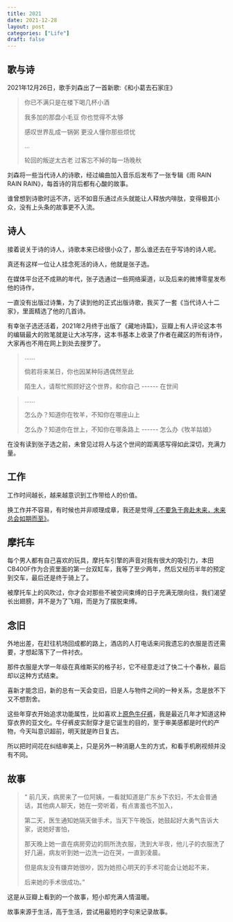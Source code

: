 ```yaml
---
title: 2021 
date: 2021-12-28
layout: post
categories: ["Life"]
draft: false
---
```


## 歌与诗

2021年12月26日，歌手刘森出了一首新歌:《和小葛去石家庄》

> 你已不满只是在楼下喝几杯小酒
> 
> 我多加的那盘小毛豆 你也觉得不太够
> 
> 感叹世界乱成一锅粥 更没人懂你那些烦忧
> 
> ...
>
>轮回的叛逆太古老 过客忘不掉的每一场晚秋


刘森将一些当代诗人的诗歌，经过编曲加入音乐后发布了一张专辑《雨 RAIN RAIN RAIN》，每首诗的背后都有心酸的故事。

谁曾想到诗歌时运不济，远不如音乐通过点头就能让人释放内啡肽，变得极其小众，没有上头条的故事更不入流。

## 诗人

接着说关于诗的诗人，诗歌本来已经很小众了，那么谁还去在乎写诗的诗人呢。

真还有这样一位让人挂念死活的诗人，他就是张子选。

在媒体平台还不成熟的年代，张子选通过一些网络渠道，以及后来的微博零星发布他的诗作，

一直没有出版过诗集，为了读到他的正式出版诗歌，我买了一套《当代诗人十二家》，里面精选了他的几首诗。

有幸张子选还活着，2021年2月终于出版了《藏地诗篇》，豆瓣上有人评论这本书的编辑最大的败笔就是让大冰写序，这本书基本上收录了作者在藏区的所有诗作，大家再也不用在网上到处去搜罗了。

> ......
> 
> 倘若将来某日，你也因某种际遇偶然至此
> 
> 陌生人，请帮忙照顾好这个世界，和你自己
>                 ------ 在世间

> ......
> 
> 怎么办？知道你在牧羊，不知你在哪座山上
> 
> 怎么办？知道你在世上，不知你在哪条路上
>                 ------ 怎么办《牧羊姑娘》


在没有读到张子选之前，未曾见过将人与这个世间的距离感写得如此深切，充满力量。

## 工作

工作时间越长，越来越意识到工作带给人的价值。

换工作并不容易，有时候也并非顺理成章，我还是觉得[《不要急于奔赴未来，未来总会如期而至》](/post/2021-09-30-i-am-quit/)。

## 摩托车

每个男人都有自己喜欢的玩具，摩托车引擎的声音对我有很大的吸引力，本田CB400F作为合资里面的第一台双缸车，我等了至少两年，然后又经历半年的预定到交车，最后还是终于骑上了。

被摩托车上的风吹过，你才会对那些不被空间束缚的日子充满无限向往，我们渴望长出翅膀，并不是为了飞翔，而是为了摆脱束缚。

## 念旧

外地出差，在赶往机场回成都的路上，酒店的人打电话来问我遗忘的衣服是否还需要，才想起落下了一件衬衣。

那件衣服是大学一年级在真维斯买的格子衫，它不经意走过了快二十个春秋，最后却以这种方式结束。

喜新才能念旧，新的总有一天会变旧，旧是人与物件之间的一种关系，念是放不下又不想割舍。

这些年穿衣开始追求功能属性，比如喜欢上[原色牛仔裤](https://www.zhihu.com/question/21025781/answer/227244413)，我是最近几年才知道这种穿衣界的亚文化。牛仔裤皮实耐穿才是它诞生的目的，至于审美感都是时代的产物，今天叫意识超前，明天就是昨日复古。

所以把时间花在纠结审美上，只是另外一种消磨人生的方式，和看手机刷视频并没有不同。

## 故事

>“ 前几天，病房来了一位阿姨，一看就知道是广东乡下农妇，不太会普通话，其他病人聊天，她在一旁听着，有点害羞也不加入，
>
>第二天，医生通知她隔天做手术，当天下午晚饭，她鼓起好大勇气告诉大家，说她好害怕，
>
>那天晚上她一直在病房旁边的厕所洗衣服，洗到大半夜，他儿子的衣服洗了好几遍，病友听到她一边洗一边在哭，一直到凌晨。
>
>但是病友没有嫌弃她很吵，因为她担心明天的手术可能会让她起不来，
>
>后来她的手术很成功。”

这是从豆瓣上看到的一个故事，短小却充满人情温暖。

故事来源于生活，高于生活，尝试用最短的字句来记录故事。
